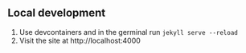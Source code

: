 ## Local development

1. Use devcontainers and in the germinal run `jekyll serve --reload`
2. Visit the site at http://localhost:4000

